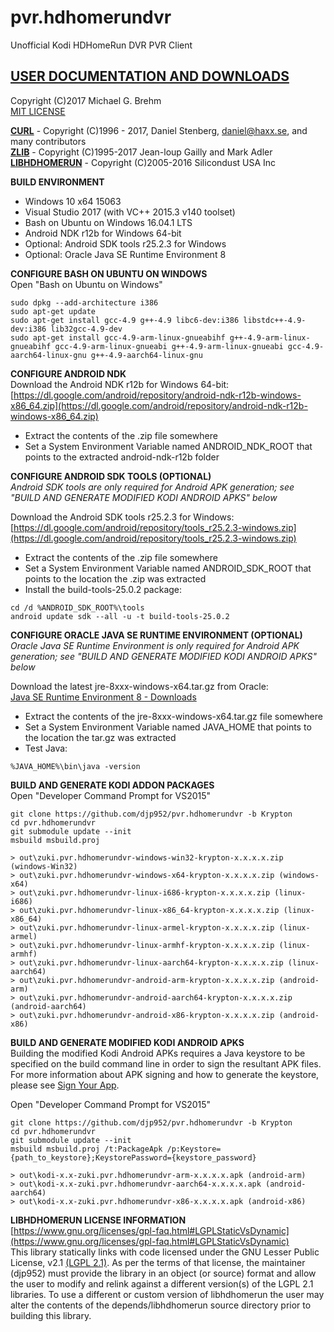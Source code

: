 # __pvr.hdhomerundvr__  

Unofficial Kodi HDHomeRun DVR PVR Client   
## [__USER DOCUMENTATION AND DOWNLOADS__](https://github.com/djp952/pvr.hdhomerundvr/wiki)   
   
Copyright (C)2017 Michael G. Brehm    
[MIT LICENSE](https://opensource.org/licenses/MIT)   
   
[__CURL__](https://curl.haxx.se/) - Copyright (C)1996 - 2017, Daniel Stenberg, daniel@haxx.se, and many contributors   
[__ZLIB__](http://www.zlib.net/) - Copyright (C)1995-2017 Jean-loup Gailly and Mark Adler   
[__LIBHDHOMERUN__](https://github.com/Silicondust/libhdhomerun) - Copyright (C)2005-2016 Silicondust USA Inc     
   
**BUILD ENVIRONMENT**  
* Windows 10 x64 15063   
* Visual Studio 2017 (with VC++ 2015.3 v140 toolset)   
* Bash on Ubuntu on Windows 16.04.1 LTS   
* Android NDK r12b for Windows 64-bit   
* Optional: Android SDK tools r25.2.3 for Windows   
* Optional: Oracle Java SE Runtime Environment 8   
   
**CONFIGURE BASH ON UBUNTU ON WINDOWS**   
Open "Bash on Ubuntu on Windows"   
```
sudo dpkg --add-architecture i386
sudo apt-get update
sudo apt-get install gcc-4.9 g++-4.9 libc6-dev:i386 libstdc++-4.9-dev:i386 lib32gcc-4.9-dev 
sudo apt-get install gcc-4.9-arm-linux-gnueabihf g++-4.9-arm-linux-gnueabihf gcc-4.9-arm-linux-gnueabi g++-4.9-arm-linux-gnueabi gcc-4.9-aarch64-linux-gnu g++-4.9-aarch64-linux-gnu
```
   
**CONFIGURE ANDROID NDK**   
Download the Android NDK r12b for Windows 64-bit:    
[https://dl.google.com/android/repository/android-ndk-r12b-windows-x86_64.zip](https://dl.google.com/android/repository/android-ndk-r12b-windows-x86_64.zip)   

* Extract the contents of the .zip file somewhere   
* Set a System Environment Variable named ANDROID_NDK_ROOT that points to the extracted android-ndk-r12b folder
   
**CONFIGURE ANDROID SDK TOOLS (OPTIONAL)**   
_Android SDK tools are only required for Android APK generation; see "BUILD AND GENERATE MODIFIED KODI ANDROID APKS" below_  
   
Download the Android SDK tools r25.2.3 for Windows:   
[https://dl.google.com/android/repository/tools_r25.2.3-windows.zip](https://dl.google.com/android/repository/tools_r25.2.3-windows.zip)   
   
* Extract the contents of the .zip file somewhere   
* Set a System Environment Variable named ANDROID_SDK_ROOT that points to the location the .zip was extracted   
* Install the build-tools-25.0.2 package:   
```
cd /d %ANDROID_SDK_ROOT%\tools
android update sdk --all -u -t build-tools-25.0.2
```
   
**CONFIGURE ORACLE JAVA SE RUNTIME ENVIRONMENT (OPTIONAL)**   
_Oracle Java SE Runtime Environment is only required for Android APK generation; see "BUILD AND GENERATE MODIFIED KODI ANDROID APKS" below_   
   
Download the latest jre-8xxx-windows-x64.tar.gz from Oracle:   
[Java SE Runtime Environment 8 - Downloads](http://www.oracle.com/technetwork/java/javase/downloads/jre8-downloads-2133155.html)   

* Extract the contents of the jre-8xxx-windows-x64.tar.gz file somewhere   
* Set a System Environment Variable named JAVA_HOME that points to the location the tar.gz was extracted   
* Test Java:   
```
%JAVA_HOME%\bin\java -version
```
   
**BUILD AND GENERATE KODI ADDON PACKAGES**   
Open "Developer Command Prompt for VS2015"   
```
git clone https://github.com/djp952/pvr.hdhomerundvr -b Krypton
cd pvr.hdhomerundvr
git submodule update --init
msbuild msbuild.proj

> out\zuki.pvr.hdhomerundvr-windows-win32-krypton-x.x.x.x.zip (windows-Win32)
> out\zuki.pvr.hdhomerundvr-windows-x64-krypton-x.x.x.x.zip (windows-x64)
> out\zuki.pvr.hdhomerundvr-linux-i686-krypton-x.x.x.x.zip (linux-i686)
> out\zuki.pvr.hdhomerundvr-linux-x86_64-krypton-x.x.x.x.zip (linux-x86_64)
> out\zuki.pvr.hdhomerundvr-linux-armel-krypton-x.x.x.x.zip (linux-armel)
> out\zuki.pvr.hdhomerundvr-linux-armhf-krypton-x.x.x.x.zip (linux-armhf)
> out\zuki.pvr.hdhomerundvr-linux-aarch64-krypton-x.x.x.x.zip (linux-aarch64)
> out\zuki.pvr.hdhomerundvr-android-arm-krypton-x.x.x.x.zip (android-arm)
> out\zuki.pvr.hdhomerundvr-android-aarch64-krypton-x.x.x.x.zip (android-aarch64)
> out\zuki.pvr.hdhomerundvr-android-x86-krypton-x.x.x.x.zip (android-x86)
```
   
**BUILD AND GENERATE MODIFIED KODI ANDROID APKS**   
Building the modified Kodi Android APKs requires a Java keystore to be specified on the build command line in order to sign the resultant APK files.  For more information about APK signing and how to generate the keystore, please see [Sign Your App](https://developer.android.com/studio/publish/app-signing.html).   
   
Open "Developer Command Prompt for VS2015"   
```
git clone https://github.com/djp952/pvr.hdhomerundvr -b Krypton
cd pvr.hdhomerundvr
git submodule update --init
msbuild msbuild.proj /t:PackageApk /p:Keystore={path_to_keystore};KeystorePassword={keystore_password}

> out\kodi-x.x-zuki.pvr.hdhomerundvr-arm-x.x.x.x.apk (android-arm)
> out\kodi-x.x-zuki.pvr.hdhomerundvr-aarch64-x.x.x.x.apk (android-aarch64)
> out\kodi-x.x-zuki.pvr.hdhomerundvr-x86-x.x.x.x.apk (android-x86)
```
   
**LIBHDHOMERUN LICENSE INFORMATION**   
[https://www.gnu.org/licenses/gpl-faq.html#LGPLStaticVsDynamic](https://www.gnu.org/licenses/gpl-faq.html#LGPLStaticVsDynamic)   
This library statically links with code licensed under the GNU Lesser Public License, v2.1 [(LGPL 2.1)](https://www.gnu.org/licenses/old-licenses/lgpl-2.1.en.html).  As per the terms of that license, the maintainer (djp952) must provide the library in an object (or source) format and allow the user to modify and relink against a different version(s) of the LGPL 2.1 libraries.  To use a different or custom version of libhdhomerun the user may alter the contents of the depends/libhdhomerun source directory prior to building this library.   
